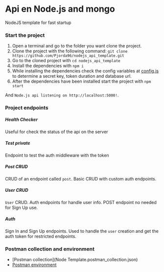 # Api en Node.js and mongo

NodeJS template for fast startup

### Start the project
1. Open a terminal and go to the folder you want clone the project.
2. Clone the project with the following command: ```git clone https://github.com/Pjorda96/nodejs_api_template.git```
3. Go to the cloned project with ```cd nodejs_api_template```
4. Install the dependencies with ```npm i```
5. While installing the dependencies check the config variables at [config.js](src/config.js) to determine a secret key, token duration and database url.
6. After the dependencies have been installed start the project with ```npm start```

And `Node.js api listening on http://localhost:5000!`.

### Project endpoints

##### Health Checker
Useful for check the status of the api on the server

##### Test private
Endpoint to test the auth middleware with the token

##### Post CRUD
CRUD of an endpoint called `post`. Basic CRUD with custom auth endpoints.

##### User CRUD
`User` CRUD. Auth endpoints for handle user info. POST endpoint no needed for Sign Up use.

##### Auth
Sign In and Sign Up endpoints. Used to handle the `user` creation and get the auth token for restricted endpoints.

### Postman collection and environment
* [Postman collection](Node Template.postman_collection.json)
* [Postman environment](Localhost.postman_environment.json)
